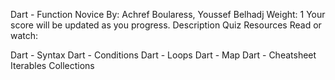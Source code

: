 Dart - Function
 Novice
 By: Achref Boularess, Youssef Belhadj
 Weight: 1
 Your score will be updated as you progress.
Description
Quiz
Resources
Read or watch:

Dart - Syntax
Dart - Conditions
Dart - Loops
Dart - Map
Dart - Cheatsheet
Iterables Collections
